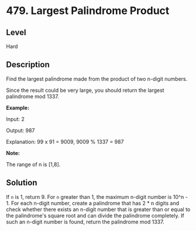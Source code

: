 # 479. Largest Palindrome Product
## Level
Hard

## Description
Find the largest palindrome made from the product of two n-digit numbers.

Since the result could be very large, you should return the largest palindrome mod 1337.

**Example:**

Input: 2

Output: 987

Explanation: 99 x 91 = 9009, 9009 % 1337 = 987

**Note:**

The range of n is [1,8].

## Solution
If `n` is 1, return 9. For `n` greater than 1, the maximum n-digit number is 10^n - 1. For each n-digit number, create a palindrome that has 2 * n digits and check whether there exists an n-digit number that is greater than or equal to the palindrome's square root and can divide the palindrome completely. If such an n-digit number is found, return the palindrome mod 1337.
